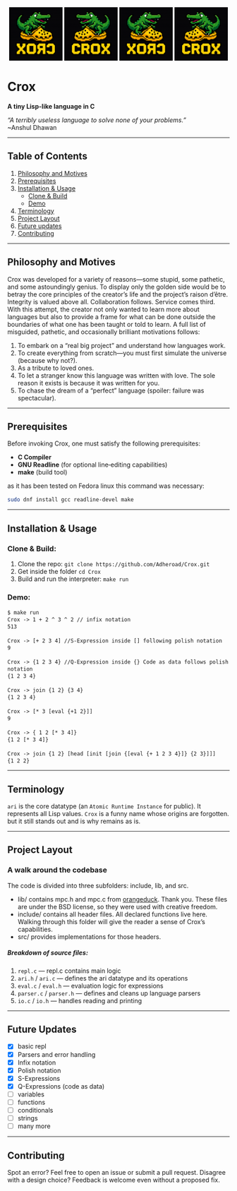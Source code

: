 <div align="center">
  <picture>
    <source srcset="https://raw.githubusercontent.com/Adheroad/Crox/main/crox_flipped.svg" type="image/svg+xml" />
    <img src="https://raw.githubusercontent.com/Adheroad/Crox/main/crox_flipped.png" alt="Crox Logo" width="24%" height="25%" />
  </picture>
  <picture>
    <source srcset="https://raw.githubusercontent.com/Adheroad/Crox/main/crox.svg" type="image/svg+xml" />
    <img src="https://raw.githubusercontent.com/Adheroad/Crox/main/crox.png" alt="Crox Logo" width="24%" height="25%" />
  </picture>
   <picture>
    <source srcset="https://raw.githubusercontent.com/Adheroad/Crox/main/crox_flipped.svg" type="image/svg+xml" />
    <img src="https://raw.githubusercontent.com/Adheroad/Crox/main/crox_flipped.png" alt="Crox Logo" width="24%" height="25%" />
  </picture>
  <picture>
    <source srcset="https://raw.githubusercontent.com/Adheroad/Crox/main/crox.svg" type="image/svg+xml" />
    <img src="https://raw.githubusercontent.com/Adheroad/Crox/main/crox.png" alt="Crox Logo" width="24%" height="25%" />
  </picture>
    
</div>

# Crox

**A tiny Lisp-like language in C**

_“A terribly useless language to solve none of your problems.”_  
~Anshul Dhawan

---

## Table of Contents

1. [Philosophy and Motives](#philosophy-and-motives)
2. [Prerequisites](#prerequisites)
3. [Installation & Usage](#installation--usage)
   - [Clone & Build](#clone--build)
   - [Demo](#demo)
4. [Terminology](#terminology)
5. [Project Layout](#project-layout)
6. [Future updates](#future-updates)
7. [Contributing](#contributing)

---

## Philosophy and Motives

Crox was developed for a variety of reasons—some stupid, some pathetic, and some astoundingly genius. To display only the golden side would be to betray the core principles of the creator’s life and the project’s raison d’être. Integrity is valued above all. Collaboration follows. Service comes third.
With this attempt, the creator not only wanted to learn more about languages but also to provide a frame for what can be done outside the boundaries of what one has been taught or told to learn.
A full list of misguided, pathetic, and occasionally brilliant motivations follows:

1. To embark on a “real big project” and understand how languages work.
2. To create everything from scratch—you must first simulate the universe (because why not?).
3. As a tribute to loved ones.
4. To let a stranger know this language was written with love. The sole reason it exists is because it was written for you.
5. To chase the dream of a “perfect” language (spoiler: failure was spectacular).

---

## Prerequisites

Before invoking Crox, one must satisfy the following prerequisites:

- **C Compiler**
- **GNU Readline** (for optional line‑editing capabilities)
- **make** (build tool)

as it has been tested on Fedora linux this command was necessary:

```bash
sudo dnf install gcc readline-devel make
```

---

## Installation & Usage

### Clone & Build:

1. Clone the repo:
   `git clone https://github.com/Adheroad/Crox.git`
2. Get inside the folder
   `cd Crox`
3. Build and run the interpreter:
   `make run`

### Demo:

```
$ make run
Crox -> 1 + 2 ^ 3 ^ 2 // infix notation
513

Crox -> [+ 2 3 4] //S-Expression inside [] following polish notation
9

Crox -> {1 2 3 4} //Q-Expression inside {} Code as data follows polish notation
{1 2 3 4}

Crox -> join {1 2} {3 4}
{1 2 3 4}

Crox -> [* 3 [eval {+1 2}]]
9

Crox -> { 1 2 [* 3 4]}
{1 2 [* 3 4]}

Crox -> join {1 2} [head [init [join {[eval {+ 1 2 3 4}]} {2 3}]]]
{1 2 2}
```

---

## Terminology

`ari` is the core datatype (an `Atomic Runtime Instance` for public). It represents all Lisp values.
`Crox` is a funny name whose origins are forgotten. but it still stands out and is why remains as is.

---

## Project Layout

### A walk around the codebase

The code is divided into three subfolders: include, lib, and src.

- lib/ contains mpc.h and mpc.c from [orangeduck](https://github.com/orangeduck/mpc). Thank you. These files are under the BSD license, so they were used with creative freedom.
- include/ contains all header files. All declared functions live here. Walking through this folder will give the reader a sense of Crox’s capabilities.
- src/ provides implementations for those headers.

##### Breakdown of source files:

1. `repl.c` — repl.c contains main logic
2. `ari.h` / `ari.c` — defines the ari datatype and its operations
3. `eval.c` / `eval.h` — evaluation logic for expressions
4. `parser.c` / `parser.h` — defines and cleans up language parsers
5. `io.c` / `io.h` — handles reading and printing

---

## Future Updates

- [x] basic repl
- [x] Parsers and error handling
- [x] Infix notation
- [x] Polish notation
- [x] S-Expressions
- [x] Q-Expressions (code as data)
- [ ] variables
- [ ] functions
- [ ] conditionals
- [ ] strings
- [ ] many more

---

## Contributing

Spot an error? Feel free to open an issue or submit a pull request.
Disagree with a design choice? Feedback is welcome even without a proposed fix.
